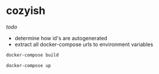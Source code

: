 # cozyish

_todo_
* determine how id's are autogenerated
* extract all docker-compose urls to environment variables

```bash
docker-compose build

docker-compose up
```
